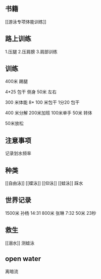 ## 书籍
[[游泳专项体能训练]]

## 路上训练
1.压腿
2.压肩膀
3.肩部训练
## 训练

400米 踢腿

4*25 包干
侧身 50米 左右

300 米体能
8* 100 米包干
1分20 包干

400 米分解
200米加班
100米单手
50米 转体

50米放松
## 注意事项

记录划水频率

## 种类

[[自由泳]]
[[蝶泳]]
[[仰泳]]
[[蛙泳]]
踩水

## 世界记录

1500米 孙杨 14:31
800米 张琳  7:32
50米  23秒

## 救生
[[溺水]]
测蛙泳

## open water

离暗流
